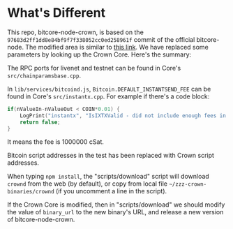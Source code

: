 What's Different
================

This repo, bitcore-node-crown, is based on the `97683d2ff1dd8e84bf9f7f338052cc0ed258961f` commit of the official bitcore-node. The modified area is similar to [this link](https://github.com/bitpay/bitcore-node/compare/97683d2ff1dd8e84bf9f7f338052cc0ed258961f...dashpay:54af7029da13390f78cd393399c0c0a636808a9f). We have replaced some parameters by looking up the Crown Core. Here's the summary:

The RPC ports for livenet and testnet can be found in Core's `src/chainparamsbase.cpp`.

In `lib/services/bitcoind.js`, `Bitcoin.DEFAULT_INSTANTSEND_FEE` can be found in Core's `src/instantx.cpp`. For example if there's a code block:

```c++
if(nValueIn-nValueOut < COIN*0.01) {
    LogPrint("instantx", "IsIXTXValid - did not include enough fees in transaction %d\n%s\n", nValueOut-nValueIn, txCollateral.ToString().c_str());
    return false;
}
```

It means the fee is 1000000 cSat.

Bitcoin script addresses in the test has been replaced with Crown script addresses.

When typing `npm install`, the "scripts/download" script will download `crownd` from the web (by default), or copy from local file `~/zzz-crown-binaries/crownd` (if you uncomment a line in the script).

If the Crown Core is modified, then in "scripts/download" we should modify the value of `binary_url` to the new binary's URL, and release a new version of bitcore-node-crown.
